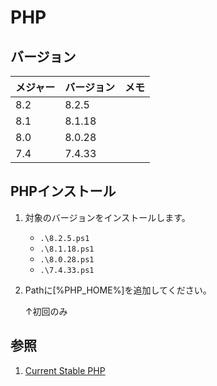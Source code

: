 # PHP

## バージョン

| メジャー | バージョン | メモ |
| -------- | ---------- | ---- |
| 8.2      | 8.2.5      |      |
| 8.1      | 8.1.18     |      |
| 8.0      | 8.0.28     |      |
| 7.4      | 7.4.33     |      |

## PHPインストール

1. 対象のバージョンをインストールします。

   - `.\8.2.5.ps1`
   - `.\8.1.18.ps1`
   - `.\8.0.28.ps1`
   - `.\7.4.33.ps1`

2. Pathに[%PHP_HOME%]を追加してください。

    ↑初回のみ


## 参照

1. [Current Stable PHP](https://www.php.net/downloads)
